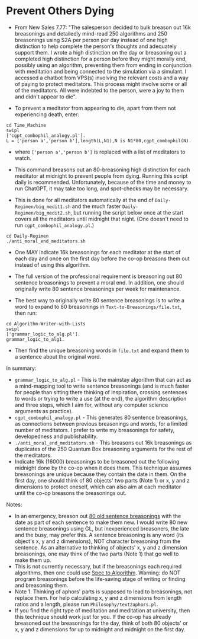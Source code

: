 # Prevent Others Dying

* From New Sales 7.77: "The salesperson decided to bulk breason out 16k breasonings and detailedly mind-read 250 algorithms and 250 breasonings using S2A per person per day instead of one high distinction to help complete the person's thoughts and adequately support them. I wrote a high distinction on the day or breasoning out a completed high distinction for a person before they might morally end, possibly using an algorithm, preventing them from ending in conjunction with meditation and being connected to the simulation via a simulant. I accessed a chatbot from VPS(s) involving the relevant costs and a way of paying to protect meditators. This process might involve some or all of the meditators. All were indebted to the person, were a joy to them and didn't appear to die".

* To prevent a meditator from appearing to die, apart from them not experiencing death, enter:

```
cd Time_Machine
swipl
['cgpt_combophil_analogy.pl'].
L = ['person a','person b'],length(L,N1),N is N1*80,cgpt_combophil(N).                                               
```

* where `['person a','person b']` is replaced with a list of meditators to watch.

* This command breasons out an 80-breasoning high distinction for each meditator at midnight to prevent people from dying. Running this script daily is recommended. Unfortunately, because of the time and money to run ChatGPT, it may take too long, and spot-checks may be necessary.

* This is done for all meditators automatically at the end of `Daily-Regimen/big_medit1.sh` and the much faster `Daily-Regimen/big_medit2.sh`, but running the script below once at the start covers all the meditators until midnight that night. (One doesn't need to run `cgpt_combophil_analogy.pl`.)

```
cd Daily-Regimen
./anti_moral_end_meditators.sh
```

* One MAY indicate 16k breasonings for each meditator at the start of each day and once on the first day before the co-op breasons them out instead of using this algorithm.

* The full version of the professional requirement is breasoning out 80 sentence breasonings to prevent a moral end. In addition, one should originally write 80 sentence breasonings per week for maintenance.

* The best way to originally write 80 sentence breasonings is to write a word to expand to 80 breasonings in `Text-to-Breasonings/file.txt`, then run:

```
cd Algorithm-Writer-with-Lists
swipl
['grammar_logic_to_alg.pl'].
grammar_logic_to_alg1.
```

* Then find the unique breasoning words in `file.txt` and expand them to a sentence about the original word.

In summary:
* `grammar_logic_to_alg.pl` - This is the mainstay algorithm that can act as a mind-mapping tool to write sentence breasonings (and is much faster for people than sitting there thinking of inspiration, crossing sentences to words or trying to write a use (at the end), the algorithm description and three steps, which I aim for, without any computer science arguments as practice).
* `cgpt_combophil_analogy.pl` - This generates 80 sentence breasonings, as connections between previous breasonings and words, for a limited number of meditators. I prefer to write my breasonings for safety, developedness and publishability.
* `./anti_moral_end_meditators.sh` - This breasons out 16k breasonings as duplicates of the 250 Quantum Box breasoning arguments for the rest of the meditators.
* Indicate 16k (16000) breasonings to be breasoned out the following midnight done by the co-op when it does them. This technique assumes breasonings are unique because they contain the date in them. On the first day, one should think of 80 objects' two parts (Note 1) or x, y and z dimensions to protect oneself, which can also aim at each meditator until the co-op breasons the breasonings out.

Notes:
* In an emergency, breason out <a href="https://github.com/luciangreen/Lucian-Academy/tree/main/Books">80 old sentence breasonings</a> with the date as part of each sentence to make them new. I would write 80 new sentence breasonings using GL, but inexperienced breasoners, the late and the busy, may prefer this. A sentence breasoning is any word (its object's x, y and z dimensions), NOT character breasoning from the sentence. As an alternative to thinking of objects' x, y and z dimension breasonings, one may think of the two parts (Note 1) that go well to make them up.
* This is not currently necessary, but if the breasonings each required algorithms, then one could use <a href="https://github.com/luciangreen/Philosophy">Spec to Algorithm</a>. Warning: do NOT program breasonings before the life-saving stage of writing or finding and breasoning them.
* Note 1. Thinking of aphors' parts is supposed to lead to breasonings, not replace them. For help calculating x, y and z dimensions from length ratios and a length, please run `Philosophy/text2aphors.pl`.
* If you find the right type of meditation and meditation at university, then this technique should work just for you. If the co-op has already breasoned out the breasonings for the day, think of both 80 objects' or x, y and z dimensions for up to midnight and midnight on the first day.

